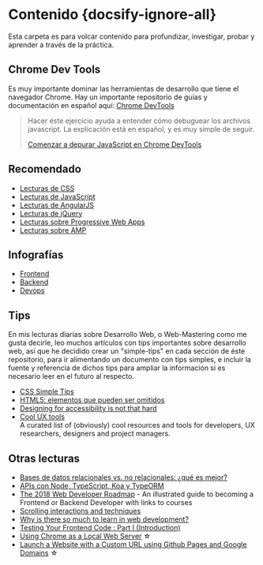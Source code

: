 # Contenido {docsify-ignore-all}

Esta carpeta es para volcar contenido para profundizar, investigar, probar y aprender a través de la práctica.

## Chrome Dev Tools

Es muy importante dominar las herramientas de desarrollo que tiene el navegador Chrome. Hay un importante repositorio de guías y documentación en español aquí: [Chrome DevTools](https://developers.google.com/web/tools/chrome-devtools/?hl=es)

>Hacer éste ejercicio ayuda a entender cómo debuguear los archivos javascript. La explicación está en español, y es muy simple de seguir.
>
>[Comenzar a depurar JavaScript en Chrome DevTools](https://developers.google.com/web/tools/chrome-devtools/javascript/?hl=es)

## Recomendado

- [Lecturas de CSS](/c/css/#lecturas)
- [Lecturas de JavaScript](/c/js/#lecturas)
- [Lecturas de AngularJS](/c/angularjs/#lecturas)
- [Lecturas de jQuery](/c/jquery/#lecturas)
- [Lecturas sobre Progressive Web Apps](/c/pwa.md#lecturas)
- [Lecturas sobre AMP](/c/amp.md)

## Infografías

- [Frontend](/c/frontend-roadmap.md)
- [Backend](/c/backend-roadmap.md)
- [Devops](/c/devops-roadmap.md)

## Tips

En mis lecturas diarias sobre Desarrollo Web, o Web-Mastering como me gusta decirle, leo muchos artículos con tips importantes sobre desarrollo web, así que he decidido crear un "simple-tips" en cada sección de éste repositorio, para ir alimentando un documento con tips simples, e incluir la fuente y referencia de dichos tips para ampliar la información si es necesario leer en el futuro al respecto.

- [CSS Simple Tips](/c/css/simple-tips.md)
- [HTML5: elementos que pueden ser omitidos](https://html.spec.whatwg.org/multipage/syntax.html#syntax-tag-omission)
- [Designing for accessibility is not that hard](https://uxdesign.cc/designing-for-accessibility-is-not-that-hard-c04cc4779d94)
- [Cool UX tools](https://coolux.tools)  
  A curated list of (obviously) cool resources and tools for developers, UX researchers, designers and project managers.

## Otras lecturas

- [Bases de datos relacionales vs. no relacionales: ¿qué es mejor?](https://aukera.es/blog/bases-de-datos-relacionales-vs-no-relacionales/)
- [APIs con Node, TypeScript, Koa y TypeORM](http://blog.koalite.com/2018/07/apis-con-node-typescript-koa-y-typeorm/?utm_source=rss&utm_medium=rss&utm_campaign=apis-con-node-typescript-koa-y-typeorm)
- [The 2018 Web Developer Roadmap](https://codeburst.io/the-2018-web-developer-roadmap-826b1b806e8d) - An illustrated guide to becoming a Frontend or Backend Developer with links to courses
- [Scrolling interactions and techniques](https://uxdesign.cc/scrolling-interactions-techniques-d6dafbfa4716)
- [Why is there so much to learn in web development?](https://medium.com/@mattburgess/why-is-there-so-much-to-learn-in-web-development-41adbc54731c)
- [Testing Your Frontend Code : Part I (Introduction)](https://hackernoon.com/testing-your-frontend-code-part-i-introduction-7e307eac4446)
- [Using Chrome as a Local Web Server](https://medium.com/@jmatix/using-chrome-as-a-local-web-server-af04baffd581) ☆
- [Launch a Website with a Custom URL using Github Pages and Google Domains](https://medium.com/employbl/launch-a-website-with-a-custom-url-using-github-pages-and-google-domains-3dd8d90cc33b) ☆
